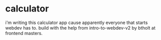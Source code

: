 # calculator

i'm writing this calculator app cause apparently everyone that starts webdev has to.
build with the help from intro-to-webdev-v2 by btholt at frontend masters.

